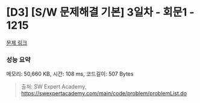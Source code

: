 # [D3] [S/W 문제해결 기본] 3일차 - 회문1 - 1215 

[문제 링크](https://swexpertacademy.com/main/code/problem/problemDetail.do?contestProbId=AV14QpAaAAwCFAYi) 

### 성능 요약

메모리: 50,660 KB, 시간: 108 ms, 코드길이: 507 Bytes



> 출처: SW Expert Academy, https://swexpertacademy.com/main/code/problem/problemList.do